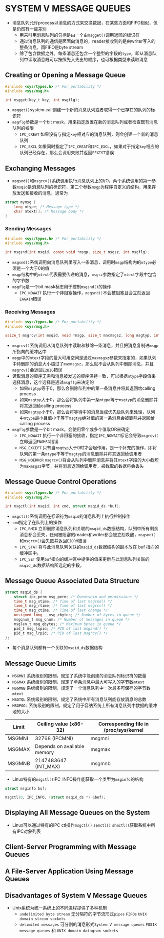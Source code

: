 # SYSTEM V MESSAGE QUEUES
- 消息队列允许process以消息的方式来交换数据，在某些方面和FIFO相似，但是仍然有一些差别
  - 用来引用消息队列的句柄是由一个由`msgget()`调用返回的标识符
  - 通过消息队列的通信是面面向消息的，reader接收到的是由writer写入的整条消息，而FIFO是byte stream
  - 除了包含数据之外，每条消息还包含一个整型的字段的`type`，即从消息队列中读取消息既可以按照先入先出的顺序，也可根据类型来读取消息

## Creating or Opening a Message Queue
```c
#include <sys/types.h> /* For portability */
#include <sys/msg.h>

int msgget(key_t key, int msgflg);
```
- `msgget()`system call创建一个新的消息队列或者取得一个已存在的队列的标识符
- `msgflg`参数是一个bit mask，用来指定放置在新的消息队列或者检查既有消息队列的权限
  - `IPC_CREAT` 如果没有与指定`key`相对应的消息队列，则会创建一个新的消息队列
  - `IPC_EXCL` 如果同时指定了`IPC_CREAT`和`IPC_EXCL`，如果对于指定`key`相应的队列已经存在，那么会调用失败并返回`EEXIST`错误

## Exchanging Messages
- `msgsnd()`和`msgrcv()`系统调用执行消息队列上的I/O，两个系统调用的第一参数`msqid`是消息队列的标识符，第二个参数`msgp`为程序自定义的结构，用来存放发送和接收的消息，通常为
```c
struct mymsg {  
    long mtype; /* Message type */
    char mtext[]; /* Message body */
}
```

### Sending Messages
```c
#include <sys/types.h> /* For portability */
#include <sys/msg.h>

int msgsnd(int msqid, const void *msgp, size_t msgsz, int msgflg);
```
- `msgsnd()`系统调用向消息队列里写入一条消息，调用时`msgp`结构内的`mtype`必须是一个大于0的值
- `msgp`结构中的`mtext`代表需要传递的消息，`msgsz`参数指定了`mtext`字段中包含的字节数
- `msgflg`是一个bit mask标志用于控制`msgsnd()`的操作
  - `IPC_NOWAIT` 执行一个非阻塞操作，`msgsnd()`不会被阻塞且会立刻返回`EAGAIN`错误

### Receiving Messages
```c
#include <sys/types.h> /* For portability */
#include <sys/msg.h>

ssize_t msgrcv(int msqid, void *msgp, size_t maxmsgsz, long msgtyp, int msgflg);
```
- `msgrcv()`系统调用从消息队列中读取和移除一条消息，并且把消息复制进`msgp`所指向的缓冲区中
- `msgp`中的`mtext`字段的最大可用空间是通过`maxmsgsz`参数来指定的，如果队列中待删除的消息大小超过了`maxmsgsz`，那么就不会从队列中删除消息，并且`msgrcv()`会返回`E2BIG`错误
- 读取消息的顺序无需和消息被发送的顺序保持一致，可以根据`mtype`字段值来选择消息，这个选择是通过`msgflg`来决定的
  - 如果`msgtyp`等于0，那么会删除队列中的第一条消息并将其返回给calling process
  - 如果`msgtyp`大于0，那么会将队列中第一条`mtype`等于`msgtyp`的消息删除并将其返回给calling process
  - 如果`msgtyp`小于0，那么会将等待中的消息当成优先级队列来处理，队列中`mtype`最小且值小于等于`msgtyp`绝对值的第一条消息会被删除并返回给calling process
- `msgflg`参数是一个bit mask，会使用零个或多个值取OR来确定
  - `IPC_NOWAIT` 执行一个非阻塞的接收，指定`IPC_NOWAIT`标记会导致`msgrcv()`立即返回`ENOMSG`错误
  - `MSG_EXCEPT` 只有当`msgtyp`大于0时才会起作用，是一个补充的操作，即将队列的第一条`mtype`不等于`msgtyp`的消息删除并将其返回给调用者
  - `MSG_NOERROR` `msgrcv()`将会从队列中删除消息并将其`mtext`字段的大小截短为`maxmsgsz`字节，并将消息返回给调用者，被截取的数据将会丢失

## Message Queue Control Operations
```c
#include <sys/types.h> /* For portability */
#include <sys/msg.h>

int msgctl(int msqid, int cmd, struct msqid_ds *buf);
```
- `msgctl()`系统调用在标识符为`msqid`的消息队列上执行控制操作
- `cmd`指定了在队列上的操作
  - `IPC_RMID` 立即删除消息队列和关联的`msqid_ds`数据结构，队列中所有剩余消息都会丢失，任何被阻塞的reader和writer都会被立刻唤醒，`msgsnd()`和`msgrcv()`会失败并返回`EIDRM`错误
  - `IPC_STAT` 将与此消息队列关联的`msqid_ds`数据结构的副本放在 buf 指向的缓冲区中。
  - `IPC_SET` 使用`buf`指向的缓冲区中提供的值来更新与此消息队列关联的`msqid_ds`数据结构所选定的字段。

## Message Queue Associated Data Structure
```c
struct msqid_ds {
	struct ipc_perm msg_perm; /* Ownership and permissions */
	time_t msg_stime; /* Time of last msgsnd() */
 	time_t msg_rtime; /* Time of last msgrcv() */
 	time_t msg_ctime; /* Time of last change */
 	unsigned long __msg_cbytes; /* Number of bytes in queue */
 	msgqnum_t msg_qnum; /* Number of messages in queue */
 	msglen_t msg_qbytes; /* Maximum bytes in queue */
 	pid_t msg_lspid; /* PID of last msgsnd() */
 	pid_t msg_lrpid; /* PID of last msgrcv() */
};
```
- 每个消息队列都有一个关联的`msqid_ds`数据结构

## Message Queue Limits
- `MSGMNI` 系统级别的限制，规定了系统中能创建的消息队列标识符的数量
- `MSGMAX` 系统级别的限制，规定了单条消息中最大可写入的字节数`mtext`
- `MSGMNB` 系统级别的限制，规定了一个消息队列中一次最多可保存的字节数`mtext`
- `MSGTQL` 系统级别的限制，规定了系统中所有消息队列能存放消息的总数
- `MSGPOOL` 系统级别的限制，规定了用于容纳系统上所有消息队列中数据的缓冲池的大小 

| Limit  | Ceiling value (x86-32) | Corresponding file in /proc/sys/kernel |
|--------|------------------------|----------------------------------------|
| MSGMNI | 32768 (IPCMNI) | msgmni |
| MSGMAX | Depends on available memory | msgmax |
| MSGMNB | 2147483647 (INT_MAX) | msgmnb |

- Linux特有的`msgctl()`IPC_INFO操作能获取一个类型为`msginfo`的结构
```c
struct msginfo buf;

msgctl(0, IPC_INFO, (struct msqid_ds *) &buf);
```

## Displaying All Message Queues on the System
- Linux可以通过特有的IPC ctl操作`msgctl()` `semctl()` `shmctl()`获取系统中所有IPC对象列表

## Client-Server Programming with Message Queues

## A File-Server Application Using Message Queues

## Disadvantages of System V Message Queues
- Unix系统为统一系统上的不同进程提供了多种机制
  - `undelimited byte stream` 无分隔符的字节流形式`pipes` `FIFOs` `UNIX domain stream sockets`
  - `delimited messages` 可分割的消息形式`System V message queues` `POSIX message queues` 和 `UNIX domain datagram sockets`